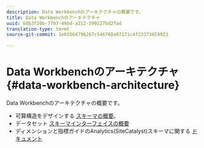 ```yaml
---
description: Data Workbenchのアーキテクチャの概要です。
title: Data Workbenchのアーキテクチャ
uuid: 68b3f20b-7707-49bd-a212-399227bd2fad
translation-type: tm+mt
source-git-commit: 1e65564796267c546768a97171c4f23373859923

---
```



# Data Workbenchのアーキテクチャ{#data-workbench-architecture}

Data Workbenchのアーキテクチャの概要です。

* 可算構造をデザインする [スキーマの概要](../../../home/dwb-implement-overview/dwb-implement-architecture/dwb-implement-arch-countable.md#concept-9b8b9c5e0f7341699e14bb9e3be56a51)。
* データセット [スキーマインターフェイスの概要](https://docs.adobe.com/content/help/en/data-workbench/using/client/admin-ui/c-dtst-sch-intrf.html)
* ディメンションと指標ガイドのAnalytics(SiteCatalyst)スキーマに関する [ドキュメント](/help/home/assets/dwb-analytics-implementation.pdf)
